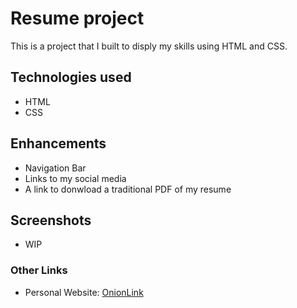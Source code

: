 # Resume project

This is a project that I built to disply my skills using HTML and CSS.

## Technologies used

- HTML
- CSS

## Enhancements

- Navigation Bar
- Links to my social media
- A link to donwload a traditional PDF of my resume

## Screenshots
- WIP

### Other Links
- Personal Website:
[OnionLink](http://zlpqrgka4kybfycelfdayxloixbqzfptukhb6a525wiewacoeu6v2vqd.onion)